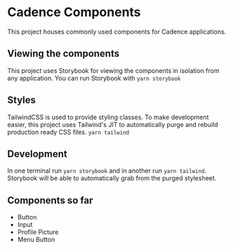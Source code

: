 # Cadence Components

This project houses commonly used components for Cadence applications.

## Viewing the components

This project uses Storybook for viewing the components in isolation from any application. You can run Storybook with
`yarn storybook`

## Styles

TailwindCSS is used to provide styling classes. To make development easier, this project uses Tailwind's JIT to automatically purge and rebuild production ready CSS files.
`yarn tailwind`

## Development

In one terminal run `yarn storybook` and in another run `yarn tailwind`. Storybook will be able to automatically grab from the purged stylesheet.

## Components so far

- Button
- Input
- Profile Picture
- Menu Button
